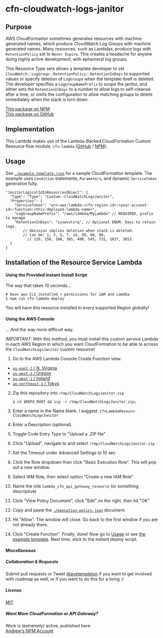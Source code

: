 
# cfn-cloudwatch-logs-janitor


## Purpose

AWS CloudFormation sometimes generates resources with machine generated names, which produce CloudWatch Log Groups with machine generated names. Many resources, such as Lambdas, produce logs with `RetentionPolicy` set to `Never Expire`. This creates a headache for anyone doing highly active development, with ephemeral log groups. 

This Resource Type sets allows a template developer to set `CloudWatch::LogGroup::RetentionPolicy::RetentionInDays` to supported values or specify deletion of `LogGroup`s when the template itself is deleted. The developer specifies a `LogGroupNamePrefix` to scope the janitor, and either sets the `RetentionInDays` to a number to allow logs to self-cleanse after a time, or omits the configuration to allow matching groups to delete immediately when the stack is torn down.

[This package on NPM](https://www.npmjs.com/package/cfn-cloudwatch-logs-janitor)  
[This package on GitHub](https://www.github.com/andrew-templeton/cfn-cloudwatch-logs-janitor)


## Implementation

This Lambda makes use of the Lambda-Backed CloudFormation Custom Resource flow module, `cfn-lambda` ([GitHub](https://github.com/andrew-templeton/cfn-lambda) / [NPM](https://www.npmjs.com/package/cfn-lambda)).


## Usage

  See [`./example.template.json`](./example.template.json) for a sample CloudFormation template. The example uses `Condition` statements, `Parameters`, and dynamic `ServiceToken` generation fully.


    "JanitorLogicalIdInResourcesObject": {
      "Type": "Type": "Custom::CloudWatchLogsJanitor",
      "Properties": {
        "ServiceToken": "arn:aws:lambda:<cfn-region-id>:<your-account-id>:function:<this-deployed-lambda-name>",
        "LogGroupNamePrefix": "/aws/lambda/MyLambda" // REQUIRED, prefix to manage
        "RetentionInDays": "zyxwvutsrq", // Optional ENUM. Days to retain logs.
            // Omission implies deletion when stack is deleted.
            // Can be: 1, 3, 5, 7, 14, 30, 60, 90, 
              // 120, 150, 180, 365, 400, 545, 731, 1827, 3653
      }
    }


## Installation of the Resource Service Lambda

#### Using the Provided Instant Install Script

The way that takes 10 seconds...

    # Have aws CLI installed + permissions for IAM and Lamdba
    $ npm run cfn-lambda-deploy


You will have this resource installed in every supported Region globally!


#### Using the AWS Console

... And the way more difficult way.

*IMPORTANT*: With this method, you must install this custom service Lambda in each AWS Region in which you want CloudFormation to be able to access the `CloudWatchLogsJanitor` custom resource!

1. Go to the AWS Lambda Console Create Function view:
  - [`us-east-1` / N. Virginia](https://console.aws.amazon.com/lambda/home?region=us-east-1#/create?step=2)
  - [`us-west-2` / Oregon](https://console.aws.amazon.com/lambda/home?region=us-west-2#/create?step=2)
  - [`eu-west-1` / Ireland](https://console.aws.amazon.com/lambda/home?region=eu-west-1#/create?step=2)
  - [`ap-northeast-1` / Tokyo](https://console.aws.amazon.com/lambda/home?region=ap-northeast-1#/create?step=2)
2. Zip this repository into `/tmp/CloudWatchLogsJanitor.zip`

    `$ cd $REPO_ROOT && zip -r /tmp/CloudWatchLogsJanitor.zip;`

3. Enter a name in the Name blank. I suggest: `CfnLambdaResouce-CloudWatchLogsJanitor`
4. Enter a Description (optional).
5. Toggle Code Entry Type to "Upload a .ZIP file"
6. Click "Upload", navigate to and select `/tmp/CloudWatchLogsJanitor.zip`
7. Set the Timeout under Advanced Settings to 10 sec
8. Click the Role dropdown then click "Basic Execution Role". This will pop out a new window.
9. Select IAM Role, then select option "Create a new IAM Role"
10. Name the role `lambda_cfn_api_gateway_resource` (or something descriptive)
11. Click "View Policy Document", click "Edit" on the right, then hit "OK"
12. Copy and paste the [`./execution-policy.json`](./execution-policy.json) document.
13. Hit "Allow". The window will close. Go back to the first window if you are not already there.
14. Click "Create Function". Finally, done! Now go to [Usage](#usage) or see [the example template](./example.template.json). Next time, stick to the instant deploy script.


#### Miscellaneous

##### Collaboration & Requests

Submit pull requests or Tweet [@ayetempleton](https://twitter.com/ayetempleton) if you want to get involved with roadmap as well, or if you want to do this for a living :)


##### License

[MIT](./License)


##### Want More CloudFormation or API Gateway?

Work is (extremely) active, published here:  
[Andrew's NPM Account](https://www.npmjs.com/~andrew-templeton)
